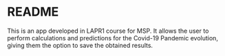 # README #

This is an app developed in LAPR1 course for MSP. It allows the user to perform calculations and predictions for the Covid-19 Pandemic evolution, giving them the option to save the obtained results.